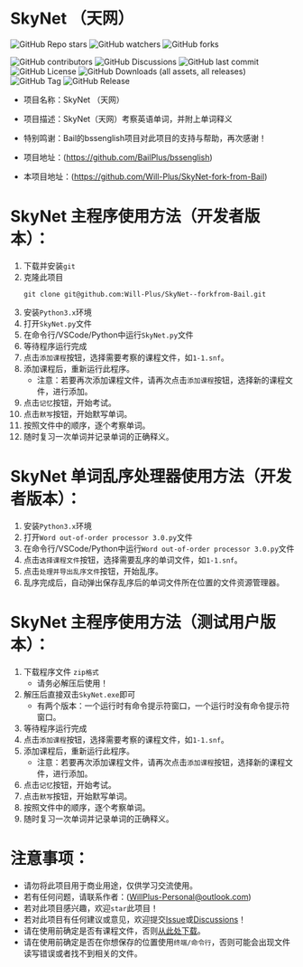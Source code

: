 # SkyNet （天网）

![GitHub Repo stars](https://img.shields.io/github/stars/Will-Plus/SkyNet-fork-from-Bail)
![GitHub watchers](https://img.shields.io/github/watchers/Will-Plus/SkyNet-fork-from-Bail)
![GitHub forks](https://img.shields.io/github/forks/Will-Plus/SkyNet-fork-from-Bail)

![GitHub contributors](https://img.shields.io/github/contributors/Will-Plus/SkyNet-fork-from-Bail)
![GitHub Discussions](https://img.shields.io/github/discussions/Will-Plus/SkyNet-fork-from-Bail)
![GitHub last commit](https://img.shields.io/github/last-commit/Will-Plus/SkyNet-fork-from-Bail)
![GitHub License](https://img.shields.io/github/license/Will-Plus/SkyNet-fork-from-Bail)
![GitHub Downloads (all assets, all releases)](https://img.shields.io/github/downloads/Will-Plus/SkyNet-fork-from-Bail/total)
![GitHub Tag](https://img.shields.io/github/v/tag/Will-Plus/SkyNet-fork-from-Bail)
![GitHub Release](https://img.shields.io/github/v/release/Will-Plus/SkyNet-fork-from-Bail)

- 项目名称：SkyNet （天网）

- 项目描述：SkyNet（天网）考察英语单词，并附上单词释义

- 特别鸣谢：Bail的bssenglish项目对此项目的支持与帮助，再次感谢！

- 项目地址：(https://github.com/BailPlus/bssenglish)

- 本项目地址：(https://github.com/Will-Plus/SkyNet-fork-from-Bail)

# SkyNet 主程序使用方法（开发者版本）：

1. 下载并安装`git`
2. 克隆此项目
    ```
    git clone git@github.com:Will-Plus/SkyNet--forkfrom-Bail.git
    ```
3. 安装`Python3.x`环境
4. 打开`SkyNet.py`文件
5. 在命令行/VSCode/Python中运行`SkyNet.py`文件
6. 等待程序运行完成
7. 点击`添加课程`按钮，选择需要考察的课程文件，如`1-1.snf`。
8. 添加课程后，重新运行此程序。
   - 注意：若要再次添加课程文件，请再次点击`添加课程`按钮，选择新的课程文件，进行添加。
9.  点击`记忆`按钮，开始考试。
10. 点击`默写`按钮，开始默写单词。
11. 按照文件中的顺序，逐个考察单词。
12. 随时复习一次单词并记录单词的正确释义。
    
# SkyNet 单词乱序处理器使用方法（开发者版本）：

1. 安装`Python3.x`环境
2. 打开`Word out-of-order processor 3.0.py`文件
3. 在命令行/VSCode/Python中运行`Word out-of-order processor 3.0.py`文件 
4. 点击`选择课程文件`按钮，选择需要乱序的单词文件，如`1-1.snf`。
5. 点击`处理并导出乱序文件`按钮，开始乱序。
6. 乱序完成后，自动弹出保存乱序后的单词文件所在位置的文件资源管理器。

# SkyNet 主程序使用方法（测试用户版本）：

1. 下载程序文件 `zip格式`
   - 请务必解压后使用！
2. 解压后直接双击`SkyNet.exe`即可
   - 有两个版本：一个运行时有命令提示符窗口，一个运行时没有命令提示符窗口。
3. 等待程序运行完成
4. 点击`添加课程`按钮，选择需要考察的课程文件，如`1-1.snf`。
5. 添加课程后，重新运行此程序。
   - 注意：若要再次添加课程文件，请再次点击`添加课程`按钮，选择新的课程文件，进行添加。
6.  点击`记忆`按钮，开始考试。
7.  点击`默写`按钮，开始默写单词。
8.  按照文件中的顺序，逐个考察单词。
9.  随时复习一次单词并记录单词的正确释义。


# 注意事项：

- 请勿将此项目用于商业用途，仅供学习交流使用。
- 若有任何问题，请联系作者：(WillPlus-Personal@outlook.com)
- 若对此项目感兴趣，欢迎`star`此项目！
- 若对此项目有任何建议或意见，欢迎提交[Issue](https://github.com/Will-Plus/SkyNet-fork-from-Bail/issues)或[Discussions](https://github.com/Will-Plus/SkyNet-fork-from-Bail/discussions)！
- 请在使用前确定是否有课程文件，否则[从此处下载](https://github.com/Will-Plus/SkyNet-fork-from-Bail/tree/main/%E8%AF%BE%E7%A8%8B%E6%96%87%E4%BB%B6)。
- 请在使用前确定是否在你想保存的位置使用`终端/命令行`，否则可能会出现文件读写错误或者找不到相关的文件。
